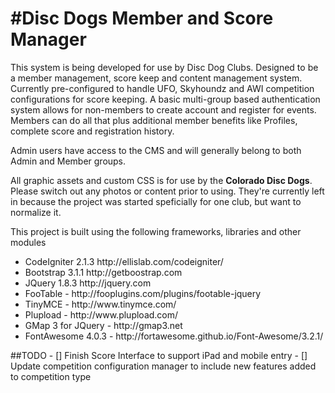 #Disc Dogs Member and Score Manager
===

This system is being developed for use by Disc Dog Clubs. Designed to be a member management, score keep and content management system.
Currently pre-configured to handle UFO, Skyhoundz and AWI competition configurations for score keeping. A basic multi-group based authentication system allows for 
non-members to create account and register for events. Members can do all that plus additional member benefits like Profiles, complete score and registration history.

Admin users have access to the CMS and will generally belong to both Admin and Member groups. 


All graphic assets and custom CSS is for use by the **Colorado Disc Dogs**. Please switch out any photos or content prior to using. They're currently left in because the project was started speficially for one club, but want to normalize it.


This project is built using the following frameworks, libraries and other modules
<ul>
    <li>CodeIgniter 2.1.3 http://ellislab.com/codeigniter/</li>
    <li>Bootstrap 3.1.1 http://getboostrap.com</li>
    <li>JQuery 1.8.3 http://jquery.com</li>
    <li>FooTable - http://fooplugins.com/plugins/footable-jquery</li>
    <li>TinyMCE - http://www.tinymce.com/</li>
    <li>Plupload - http://www.plupload.com/</li>
    <li>GMap 3 for JQuery - http://gmap3.net</li>
    <li>FontAwesome 4.0.3 - http://fortawesome.github.io/Font-Awesome/3.2.1/</li>
</ul>
##TODO
- [] Finish Score Interface to support iPad and mobile entry
- [] Update competition configuration manager to include new features added to competition type 
